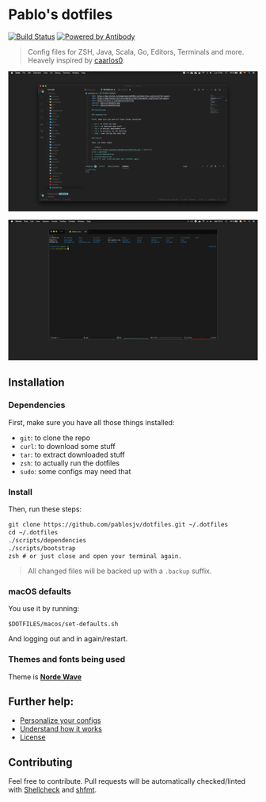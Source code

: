# Pablo's dotfiles

[![Build Status][tb]][tp]
[![Powered by Antibody][ab]][ap]

> Config files for ZSH, Java, Scala, Go, Editors, Terminals and more. Heavely inspired by [caarlos0](https://github.com/caarlos0/dotfiles).

![screenshot 1][scrn1]

![screenshot 2][scrn2]

[ap]: https://github.com/getantibody/antibody
[ab]: https://img.shields.io/badge/powered%20by-antibody-blue.svg?style=flat-square
[tb]: https://img.shields.io/travis/pablosjv/dotfiles/master.svg?style=flat-square
[tp]: https://travis-ci.com/pablosjv/dotfiles
[scrn1]: /docs/screenshot1.png
[scrn2]: /docs/screenshot2.png

## Installation

### Dependencies

First, make sure you have all those things installed:

- `git`: to clone the repo
- `curl`: to download some stuff
- `tar`: to extract downloaded stuff
- `zsh`: to actually run the dotfiles
- `sudo`: some configs may need that

### Install

Then, run these steps:

```console
git clone https://github.com/pablosjv/dotfiles.git ~/.dotfiles
cd ~/.dotfiles
./scripts/dependencies
./scripts/bootstrap
zsh # or just close and open your terminal again.
```

> All changed files will be backed up with a `.backup` suffix.

### macOS defaults

You use it by running:

```console
$DOTFILES/macos/set-defaults.sh
```

And logging out and in again/restart.

### Themes and fonts being used

Theme is **[Norde Wave](https://github.com/DimitrisNL/nord-wave)**

## Further help:

- [Personalize your configs](/docs/PERSONALIZATION.md)
- [Understand how it works](/docs/PHILOSOPHY.md)
- [License](/LICENSE.md)

## Contributing

Feel free to contribute. Pull requests will be automatically
checked/linted with [Shellcheck](https://github.com/koalaman/shellcheck)
and [shfmt](https://github.com/mvdan/sh).
